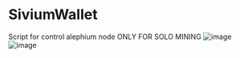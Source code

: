 # SiviumWallet

Script for control alephium node
ONLY FOR SOLO MINING
![image](https://user-images.githubusercontent.com/46546261/151710416-bf875f0b-a69c-4d81-baa4-b6b90e08ccef.png)
![image](https://user-images.githubusercontent.com/46546261/151710430-3d995267-8142-4cf2-9bd6-22b5124ebae1.png)

